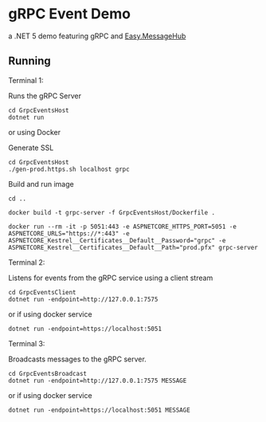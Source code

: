 # gRPC Event Demo

a .NET 5 demo featuring gRPC and  [Easy.MessageHub](https://github.com/NimaAra/Easy.MessageHub)

## Running

Terminal 1:


Runs the gRPC Server
```
cd GrpcEventsHost
dotnet run
```

or using Docker

Generate SSL
```
cd GrpcEventsHost
./gen-prod.https.sh localhost grpc
```

Build and run image
```
cd ..

docker build -t grpc-server -f GrpcEventsHost/Dockerfile .

docker run --rm -it -p 5051:443 -e ASPNETCORE_HTTPS_PORT=5051 -e ASPNETCORE_URLS="https://*:443" -e ASPNETCORE_Kestrel__Certificates__Default__Password="grpc" -e ASPNETCORE_Kestrel__Certificates__Default__Path="prod.pfx" grpc-server

```


Terminal 2:

Listens for events from the gRPC service using a client stream
```
cd GrpcEventsClient
dotnet run -endpoint=http://127.0.0.1:7575
```
or if using docker service
```
dotnet run -endpoint=https://localhost:5051
```

Terminal 3:

Broadcasts messages to the gRPC server. 
```
cd GrpcEventsBroadcast
dotnet run -endpoint=http://127.0.0.1:7575 MESSAGE
```
or if using docker service
```
dotnet run -endpoint=https://localhost:5051 MESSAGE
```
